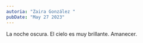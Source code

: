 ```yaml
---
autoria: "Zaira González "
pubDate: "May 27 2023"
---
```


La noche oscura.
El cielo es muy brillante.
Amanecer.
